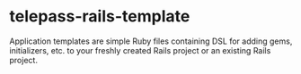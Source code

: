 # telepass-rails-template
Application templates are simple Ruby files containing DSL for adding gems, initializers, etc. to your freshly created Rails project or an existing Rails project.
